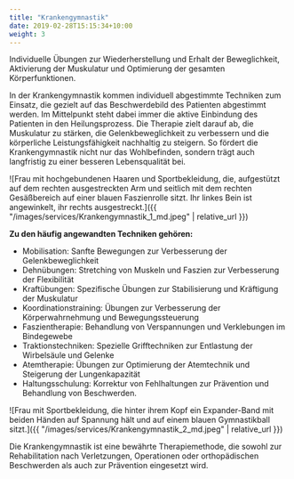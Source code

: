 ```yaml
---
title: "Krankengymnastik"
date: 2019-02-28T15:15:34+10:00
weight: 3
---
```


Individuelle Übungen zur Wiederherstellung und Erhalt der Beweglichkeit, Aktivierung der Muskulatur und Optimierung der gesamten Körperfunktionen.

In der Krankengymnastik kommen individuell abgestimmte Techniken zum Einsatz, die gezielt auf das Beschwerdebild des Patienten abgestimmt werden. Im Mittelpunkt steht dabei immer die aktive Einbindung des Patienten in den Heilungsprozess. Die Therapie zielt darauf ab, die Muskulatur zu stärken, die Gelenkbeweglichkeit zu verbessern und die körperliche Leistungsfähigkeit nachhaltig zu steigern. So fördert die Krankengymnastik nicht nur das Wohlbefinden, sondern trägt auch langfristig zu einer besseren Lebensqualität bei.

![Frau mit hochgebundenen Haaren und Sportbekleidung, die, aufgestützt auf dem rechten ausgestreckten Arm und seitlich mit dem rechten Gesäßbereich auf einer blauen Faszienrolle sitzt. Ihr linkes Bein ist angewinkelt, ihr rechts ausgestreckt.]({{ "/images/services/Krankengymnastik_1_md.jpeg" | relative_url }})

**Zu den häufig angewandten Techniken gehören:**
* Mobilisation: Sanfte Bewegungen zur Verbesserung der Gelenkbeweglichkeit
* Dehnübungen: Stretching von Muskeln und Faszien zur Verbesserung der Flexibilität
* Kraftübungen: Spezifische Übungen zur Stabilisierung und Kräftigung der Muskulatur
* Koordinationstraining: Übungen zur Verbesserung der Körperwahrnehmung und Bewegungssteuerung
* Faszientherapie: Behandlung von Verspannungen und Verklebungen im Bindegewebe
* Traktionstechniken: Spezielle Grifftechniken zur Entlastung der Wirbelsäule und Gelenke
* Atemtherapie: Übungen zur Optimierung der Atemtechnik und Steigerung der Lungenkapazität
* Haltungsschulung: Korrektur von Fehlhaltungen zur Prävention und Behandlung von Beschwerden.

![Frau mit Sportbekleidung, die hinter ihrem Kopf ein Expander-Band mit beiden Händen auf Spannung hält und auf einem blauen Gymnastikball sitzt.]({{ "/images/services/Krankengymnastik_2_md.jpeg" | relative_url }})

Die Krankengymnastik ist eine bewährte Therapiemethode, die sowohl zur Rehabilitation nach Verletzungen, Operationen oder orthopädischen Beschwerden als auch zur Prävention eingesetzt wird.
